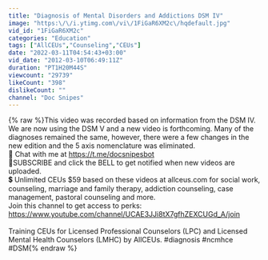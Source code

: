 ```yaml
---
title: "Diagnosis of Mental Disorders and Addictions DSM IV"
image: "https:\/\/i.ytimg.com\/vi\/1FiGaR6XM2c\/hqdefault.jpg"
vid_id: "1FiGaR6XM2c"
categories: "Education"
tags: ["AllCEUs","Counseling","CEUs"]
date: "2022-03-11T04:54:43+03:00"
vid_date: "2012-03-10T06:49:11Z"
duration: "PT1H20M44S"
viewcount: "29739"
likeCount: "398"
dislikeCount: ""
channel: "Doc Snipes"
---
```

{% raw %}This video was recorded based on information from the DSM IV.  We are now using the DSM V and a new video is forthcoming.  Many of the diagnoses remained the same, however, there were a few changes in the new edition and the 5 axis nomenclature was eliminated.<br />👋 Chat with me at <a rel="nofollow" target="blank" href="https://t.me/docsnipesbot">https://t.me/docsnipesbot</a><br />📢SUBSCRIBE and click the BELL to get notified when new videos are uploaded. <br />💲 Unlimited CEUs $59 based on these videos at allceus.com for social work, counseling, marriage and family therapy, addiction counseling, case management, pastoral counseling and more.<br />Join this channel to get access to perks:<br /><a rel="nofollow" target="blank" href="https://www.youtube.com/channel/UCAE3JJi8tX7gfhZEXCUGd_A/join">https://www.youtube.com/channel/UCAE3JJi8tX7gfhZEXCUGd_A/join</a><br /><br />Training CEUs for Licensed Professional Counselors (LPC) and Licensed Mental Health Counselors (LMHC) by AllCEUs. #diagnosis #ncmhce #DSM{% endraw %}
